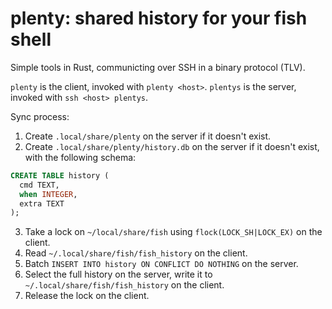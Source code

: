 # plenty: shared history for your fish shell

Simple tools in Rust, communicting over SSH in a binary protocol (TLV).

`plenty` is the client, invoked with `plenty <host>`.
`plentys` is the server, invoked with `ssh <host> plentys`.

Sync process:

1. Create `.local/share/plenty` on the server if it doesn't exist.
2. Create `.local/share/plenty/history.db` on the server if it doesn't exist, with the following schema:

```sql
CREATE TABLE history (
  cmd TEXT,
  when INTEGER,
  extra TEXT
);
```

3. Take a lock on `~/local/share/fish` using `flock(LOCK_SH|LOCK_EX)` on the client.
3. Read `~/.local/share/fish/fish_history` on the client.
4. Batch `INSERT INTO history ON CONFLICT DO NOTHING` on the server.
5. Select the full history on the server, write it to `~/.local/share/fish/fish_history` on the client.
6. Release the lock on the client.
